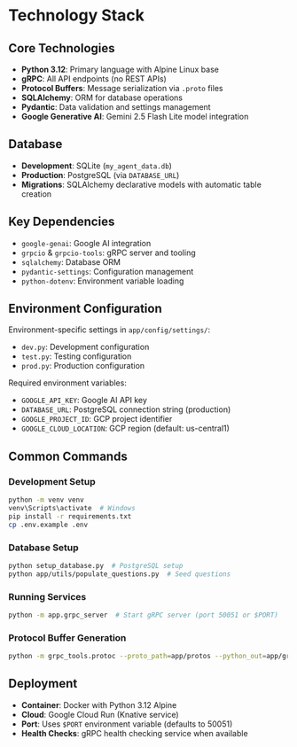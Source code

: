 # Technology Stack

## Core Technologies

- **Python 3.12**: Primary language with Alpine Linux base
- **gRPC**: All API endpoints (no REST APIs)
- **Protocol Buffers**: Message serialization via `.proto` files
- **SQLAlchemy**: ORM for database operations
- **Pydantic**: Data validation and settings management
- **Google Generative AI**: Gemini 2.5 Flash Lite model integration

## Database

- **Development**: SQLite (`my_agent_data.db`)
- **Production**: PostgreSQL (via `DATABASE_URL`)
- **Migrations**: SQLAlchemy declarative models with automatic table creation

## Key Dependencies

- `google-genai`: Google AI integration
- `grpcio` & `grpcio-tools`: gRPC server and tooling
- `sqlalchemy`: Database ORM
- `pydantic-settings`: Configuration management
- `python-dotenv`: Environment variable loading

## Environment Configuration

Environment-specific settings in `app/config/settings/`:
- `dev.py`: Development configuration
- `test.py`: Testing configuration  
- `prod.py`: Production configuration

Required environment variables:
- `GOOGLE_API_KEY`: Google AI API key
- `DATABASE_URL`: PostgreSQL connection string (production)
- `GOOGLE_PROJECT_ID`: GCP project identifier
- `GOOGLE_CLOUD_LOCATION`: GCP region (default: us-central1)

## Common Commands

### Development Setup
```bash
python -m venv venv
venv\Scripts\activate  # Windows
pip install -r requirements.txt
cp .env.example .env
```

### Database Setup
```bash
python setup_database.py  # PostgreSQL setup
python app/utils/populate_questions.py  # Seed questions
```

### Running Services
```bash
python -m app.grpc_server  # Start gRPC server (port 50051 or $PORT)
```

### Protocol Buffer Generation
```bash
python -m grpc_tools.protoc --proto_path=app/protos --python_out=app/grpc_generated --grpc_python_out=app/grpc_generated app/protos/ai_service.proto
```

## Deployment

- **Container**: Docker with Python 3.12 Alpine
- **Cloud**: Google Cloud Run (Knative service)
- **Port**: Uses `$PORT` environment variable (defaults to 50051)
- **Health Checks**: gRPC health checking service when available